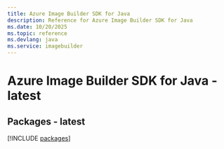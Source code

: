 ```yaml
---
title: Azure Image Builder SDK for Java
description: Reference for Azure Image Builder SDK for Java
ms.date: 10/20/2025
ms.topic: reference
ms.devlang: java
ms.service: imagebuilder
---
```

# Azure Image Builder SDK for Java - latest
## Packages - latest
[!INCLUDE [packages](image-builder-index.md)]